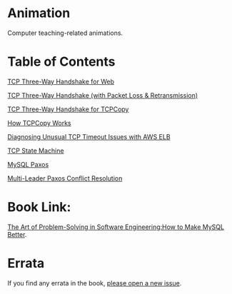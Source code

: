 # Animation

Computer teaching-related animations.

# Table of Contents

[TCP Three-Way Handshake for Web](handshake_for_web.html)

[TCP Three-Way Handshake (with Packet Loss & Retransmission)](handshake.html)

[TCP Three-Way Handshake for TCPCopy](tcpcopy_handshake.html)

[How TCPCopy Works](how_tcpcopy_works.html)

[Diagnosing Unusual TCP Timeout Issues with AWS ELB](elb_timeout.html)

[TCP State Machine](tcp_state_machine.html)

[MySQL Paxos](paxos_app.html)

[Multi-Leader Paxos Conflict Resolution ](paxos_conflict.html)

# Book Link:

[The Art of Problem-Solving in Software Engineering:How to Make MySQL Better](https://github.com/enhancedformysql/The-Art-of-Problem-Solving-in-Software-Engineering_How-to-Make-MySQL-Better).

# Errata

If you find any errata in the book, [please open a new issue](https://github.com/enhancedformysql/animation/issues).
